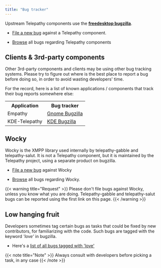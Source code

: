 ```yaml
---
title: "Bug tracker"
---
```


Upstream Telepathy components use the **[freedesktop bugzilla](http://bugs.freedesktop.org/)**.

* [File a new bug](https://bugs.freedesktop.org/enter_bug.cgi?product=Telepathy) against a Telepathy component.

* [Browse](https://bugs.freedesktop.org/buglist.cgi?bug_status=__open__&list_id=586220&order=Importance&product=Telepathy&query_format=specific) all bugs regarding Telepathy components

## Clients & 3rd-party components

Other 3rd-party components and clients may be using other bug tracking systems. Please try to figure out where is the best place to report a bug before doing so, in order to avoid wasting developers' time.

For the record, here is a list of known applications / components that track their bug reports somewhere else:

<table>
    <tr>
        <th>Application</th>
        <th>Bug tracker</th>
    </tr>
    <tr>
        <td>Empathy</td>
        <td><a href="https://bugzilla.gnome.org/enter_bug.cgi?product=empathy">Gnome Bugzilla</a></td>
    </tr>
    <tr>
        <td>KDE-Telepathy</td>
        <td><a href="https://bugs.kde.org/enter_bug.cgi?product=telepathy&format=guided">KDE Bugzilla</a></td>
    </tr>
</table>

## Wocky

Wocky is the XMPP library used internally by telepathy-gabble and telepathy-salut. It is not a Telepathy component, but it is maintained by the Telepathy project, using a separate product on bugzilla.

* [File a new bug](https://bugs.freedesktop.org/enter_bug.cgi?product=Wocky) against Wocky

* [Browse](https://bugs.freedesktop.org/buglist.cgi?bug_status=__open__&list_id=586221&order=Importance&product=Wocky&query_format=specific) all bugs regarding Wocky.

{{< warning title="Request" >}}
Please don't file bugs against Wocky, unless you know what you are doing. Telepathy-gabble and telepathy-salut bugs can be reported using the first link on this page.
{{< /warning >}}

## Low hanging fruit

Developers sometimes tag certain bugs as tasks that could be fixed by new contributors, for familiarizing with the code. Such bugs are tagged with the keyword *'love'* in bugzilla.

* Here's a [list of all bugs tagged with 'love'](https://bugs.freedesktop.org/buglist.cgi?quicksearch=product:Telepathy+keywords:love)

{{< note title="Note" >}}
Always consult with developers before picking a task, in any case
{{< /note >}}
